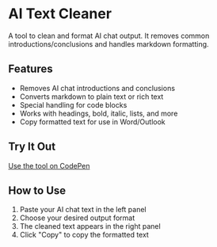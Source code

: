 # AI Text Cleaner

A tool to clean and format AI chat output. It removes common introductions/conclusions and handles markdown formatting.

## Features
- Removes AI chat introductions and conclusions
- Converts markdown to plain text or rich text
- Special handling for code blocks
- Works with headings, bold, italic, lists, and more
- Copy formatted text for use in Word/Outlook

## Try It Out
[Use the tool on CodePen]([your-codepen-urlhttps://github.com/Letsworkthisout/ai-text-cleaner)

## How to Use
1. Paste your AI chat text in the left panel
2. Choose your desired output format
3. The cleaned text appears in the right panel
4. Click "Copy" to copy the formatted text
